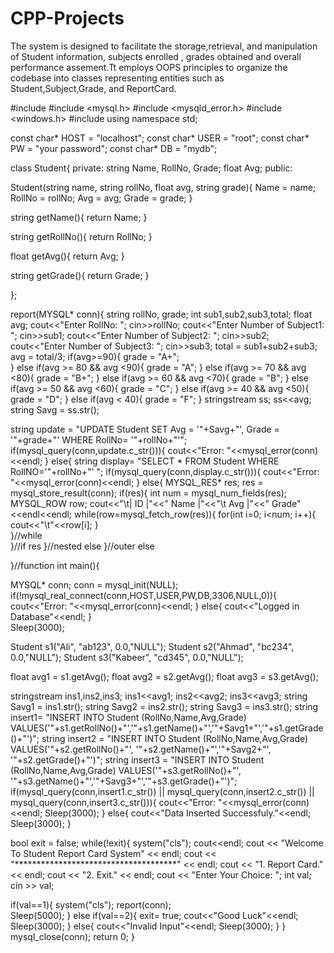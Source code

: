 # CPP-Projects
The system is designed to facilitate the storage,retrieval, and manipulation of  Student information, subjects enrolled , grades obtained and overall performance assement.Tt employs OOPS principles to organize the codebase into classes representing entities such as Student,Subject,Grade, and ReportCard.

#include <iostream>
#include <mysql.h>
#include <mysqld_error.h>
#include <windows.h>
#include <sstream>
using namespace std;

const char* HOST = "localhost";
const char* USER = "root";
const char* PW = "your password";
const char* DB = "mydb";

class Student{
private:
 string Name, RollNo, Grade;
 float Avg;	
 public:
 	
  Student(string name, string rollNo, float avg, string grade){
 Name = name;
 RollNo = rollNo;
 Avg = avg;
 Grade = grade;
		}
		
string getName(){
 return Name;
}

string getRollNo(){
 return RollNo;
}

float getAvg(){
 return Avg;
}

string getGrade(){
 return Grade;
}
 
};

report(MYSQL* conn){
string rollNo, grade;
int sub1,sub2,sub3,total;
float avg;
cout<<"Enter RollNo: ";
cin>>rollNo;
cout<<"Enter Number of Subject1: ";
cin>>sub1;
cout<<"Enter Number of Subject2: ";
cin>>sub2;
cout<<"Enter Number of Subject3: ";
cin>>sub3;
total = sub1+sub2+sub3;
avg = total/3;
if(avg>=90){
grade = "A+";	
}
else if(avg >= 80 && avg <90){
	grade = "A";
}
else if(avg >= 70 && avg <80){
	grade = "B+";
}
else if(avg >= 60 && avg <70){
	grade = "B";
}
else if(avg >= 50 && avg <60){
	grade = "C";
}
else if(avg >= 40 && avg <50){
	grade = "D";
}
else if(avg < 40){
	grade = "F";
}
stringstream ss;
ss<<avg;
string Savg = ss.str();

string update = "UPDATE Student SET Avg = '"+Savg+"', Grade = '"+grade+"' WHERE RollNo= '"+rollNo+"'";
if(mysql_query(conn,update.c_str())){
	cout<<"Error: "<<mysql_error(conn)<<endl;
}
else{
string display= "SELECT * FROM Student WHERE RollNO='"+rollNo+"' ";
if(mysql_query(conn,display.c_str())){
	cout<<"Error: "<<mysql_error(conn)<<endl;
}
else{
MYSQL_RES* res;
res = mysql_store_result(conn);	
if(res){
	int num = mysql_num_fields(res);
	MYSQL_ROW row;
 cout<<"\t|  ID  |"<<" Name |"<<"\t Avg |"<<" Grade"<<endl<<endl;
 while(row=mysql_fetch_row(res)){
 for(int i=0; i<num; i++){
 	cout<<"\t"<<row[i];
 }	
 }//while	
}//if res
}//nested else
}//outer else
	
}//function
int main(){
	
MYSQL* conn;
conn = mysql_init(NULL);
if(!mysql_real_connect(conn,HOST,USER,PW,DB,3306,NULL,0)){
	cout<<"Error: "<<mysql_error(conn)<<endl;
}
else{
	cout<<"Logged in Database"<<endl;
}	
Sleep(3000);

 Student s1("Ali", "ab123", 0.0,"NULL");
 Student s2("Ahmad", "bc234", 0.0,"NULL");
 Student s3("Kabeer", "cd345", 0.0,"NULL");
 
  float avg1 = s1.getAvg();
 float avg2 = s2.getAvg();
 float avg3 = s3.getAvg();
 
 stringstream ins1,ins2,ins3;
 ins1<<avg1;
 ins2<<avg2;
ins3<<avg3;
 string Savg1 = ins1.str();
 string Savg2 = ins2.str();
string Savg3 = ins3.str();
 string insert1= "INSERT INTO Student (RollNo,Name,Avg,Grade) VALUES('"+s1.getRollNo()+"','"+s1.getName()+"','"+Savg1+"','"+s1.getGrade()+"')";
string insert2 = "INSERT INTO Student (RollNo,Name,Avg,Grade) VALUES('"+s2.getRollNo()+"', '"+s2.getName()+"','"+Savg2+"', '"+s2.getGrade()+"')";
string insert3 = "INSERT INTO Student (RollNo,Name,Avg,Grade) VALUES('"+s3.getRollNo()+"', '"+s3.getName()+"','"+Savg3+"','"+s3.getGrade()+"')";
if(mysql_query(conn,insert1.c_str()) || mysql_query(conn,insert2.c_str()) || mysql_query(conn,insert3.c_str())){
	cout<<"Error: "<<mysql_error(conn)<<endl;
	Sleep(3000);
}
else{
	cout<<"Data Inserted Successfuly."<<endl;
	Sleep(3000);
}

bool exit = false;
while(!exit){
system("cls");
cout<<endl;
cout << "Welcome To Student Report Card System" << endl;
cout << "*************************************" << endl;
cout << "1. Report Card." << endl;
cout << "2. Exit." << endl;
cout << "Enter Your Choice: ";
 int val;
 cin >> val;
 
 if(val==1){
 	system("cls");
 report(conn);	
 Sleep(5000);
 }
else if(val==2){
	exit= true;
	cout<<"Good Luck"<<endl;
	Sleep(3000);
}
else{
	cout<<"Invalid Input"<<endl;
	Sleep(3000);
}
}
mysql_close(conn);
    return 0;
}
